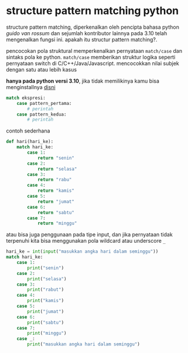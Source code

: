 # structure pattern matching python

structure pattern matching, diperkenalkan oleh pencipta bahasa python _guido van rossum_ dan sejumlah kontributor lainnya pada 3.10 telah mengenalkan fungsi ini. apakah itu structur pattern matching?.

pencocokan pola struktural memperkenalkan pernyataan ``match/case`` dan sintaks pola ke python. ``match/case`` memberikan struktur logika seperti pernyataan switch di C/C++/Java/Javascript. mencocokkan nilai subjek dengan satu atau lebih kasus

**hanya pada python versi 3.10**, jika tidak memilikinya kamu bisa menginstallnya [disni](https://www.python.org/downloads/release/python-3100a6/)

```python
match ekspresi:
    case pattern_pertama:
        # perintah
    case pattern_kedua:
        # perintah
```

contoh sederhana
```python
def hari(hari_ke):
    match hari_ke:
        case 1:
            return "senin"
        case 2:
            return "selasa"
        case 3:
            return "rabu"
        case 4:
            return "kamis"
        case 5:
            return "jumat"
        case 6:
            return "sabtu"
        case 7:
            return "minggu"
```

atau bisa juga penggunaan pada tipe input, dan jika pernyataan tidak terpenuhi kita bisa menggunakan pola wildcard atau underscore ``_``
```python
hari_ke = int(input("masukkan angka hari dalam seminggu"))
match hari_ke:
    case 1:
        print("senin")
    case 2:
        print("selasa")
    case 3:
        print("rabut")
    case 4:
        print("kamis")
    case 5:
        print("jumat")
    case 6:
        print("sabtu")
    case 7:
        print("minggu")
    case _:
        print("masukkan angka hari dalam seminggu")
```
